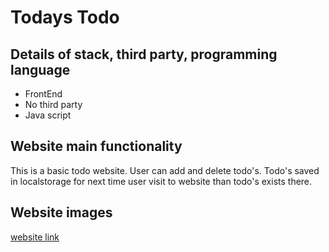 # Todays Todo

## Details of stack, third party, programming language
- FrontEnd
- No third party
- Java script

## Website main functionality
This is a basic todo website. User can add and delete todo's. Todo's saved in localstorage for next time user visit to website than todo's exists there.

## Website images

<a href="https://todays-to-do.netlify.app/" target="_blank">website link</a>